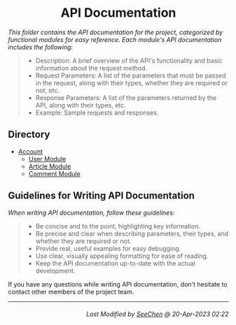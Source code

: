 <div align = "center">

# API Documentation
</div>

*This folder contains the API documentation for the project, categorized by functional modules for easy reference. Each module's API documentation includes the following:*

> - Description: A brief overview of the API's functionality and basic information about the request method.
> - Request Parameters: A list of the parameters that must be passed in the request, along with their types, whether they are required or not, etc.
> - Response Parameters: A list of the parameters returned by the API, along with their types, etc.
>- Example: Sample requests and responses.

## Directory

- [Account](Account)
    - [User Module](./user.md)
    - [Article Module](./article.md)
    - [Comment Module](./comment.md)

## Guidelines for Writing API Documentation

*When writing API documentation, follow these guidelines:*

> - Be concise and to the point, highlighting key information.
> - Be precise and clear when describing parameters, their types, and whether they are required or not.
> - Provide real, useful examples for easy debugging.
> - Use clear, visually appealing formatting for ease of reading.
> - Keep the API documentation up-to-date with the actual development.

If you have any questions while writing API documentation, don't hesitate to contact other members of the project team.

---
<div align="right">

###### *Last Modified by [SeeChen](https://github.com/SeeChen/) @ 20-Apr-2023 02:22*
</div>
